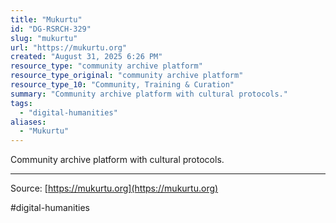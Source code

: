 ```yaml
---
title: "Mukurtu"
id: "DG-RSRCH-329"
slug: "mukurtu"
url: "https://mukurtu.org"
created: "August 31, 2025 6:26 PM"
resource_type: "community archive platform"
resource_type_original: "community archive platform"
resource_type_10: "Community, Training & Curation"
summary: "Community archive platform with cultural protocols."
tags:
  - "digital-humanities"
aliases:
  - "Mukurtu"
---
```


Community archive platform with cultural protocols.

---

Source: [https://mukurtu.org](https://mukurtu.org)

#digital-humanities
